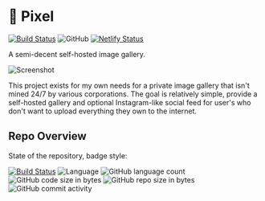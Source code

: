 # :space_invader: Pixel 
[![Build Status](https://img.shields.io/travis/com/Reisen/pixel/master.svg?style=flat-square)](https://travis-ci.com/Reisen/pixel)
![GitHub](https://img.shields.io/github/license/Reisen/pixel.svg?style=flat-square)
[![Netlify Status](https://api.netlify.com/api/v1/badges/fae31afd-3ec0-4de8-9204-48b437ce57b6/deploy-status)](https://pixelized.netlify.com/#/)

A semi-decent self-hosted image gallery.

![Screenshot](https://user-images.githubusercontent.com/158967/53294123-86783800-37d8-11e9-8ff6-f3a744e6bfdb.png)

This project exists for my own needs for a private image gallery that isn't mined 24/7 by various corporations. The goal is relatively simple, provide a self-hosted gallery and optional Instagram-like social feed for user's who don't want to upload everything they own to the internet.


## Repo Overview

State of the repository, badge style:

[![Build Status](https://img.shields.io/travis/com/Reisen/pixel/master.svg?style=flat-square)](https://travis-ci.com/Reisen/pixel)
![Language](https://img.shields.io/badge/lang-haskell-blue.svg?style=flat-square)
![GitHub language count](https://img.shields.io/github/languages/count/Reisen/pixel.svg?style=flat-square)
![GitHub code size in bytes](https://img.shields.io/github/languages/code-size/Reisen/pixel.svg?style=flat-square)
![GitHub repo size in bytes](https://img.shields.io/github/repo-size/Reisen/pixel.svg?style=flat-square)
![GitHub commit activity](https://img.shields.io/github/commit-activity/m/Reisen/pixel.svg?style=flat-square)
